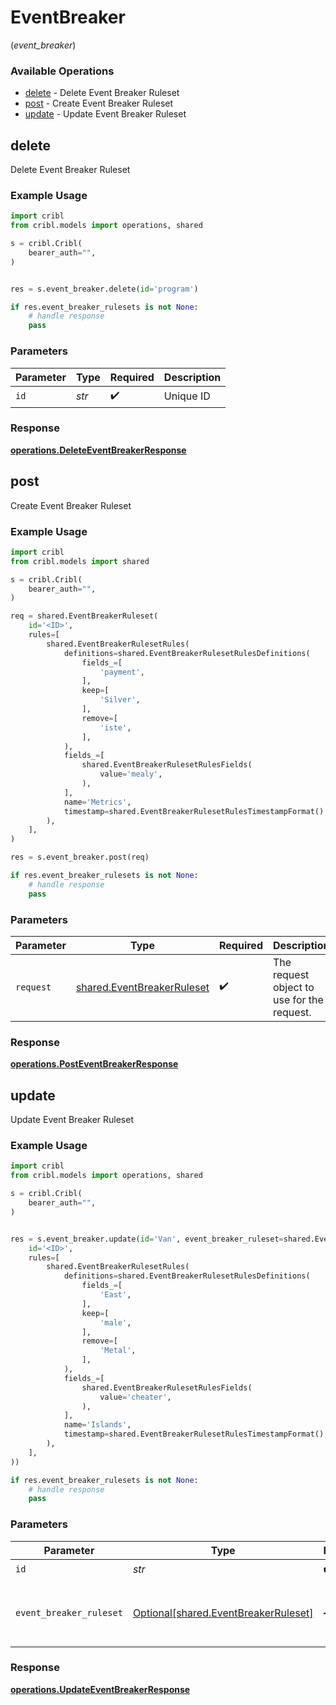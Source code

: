 # EventBreaker
(*event_breaker*)

### Available Operations

* [delete](#delete) - Delete Event Breaker Ruleset
* [post](#post) - Create Event Breaker Ruleset
* [update](#update) - Update Event Breaker Ruleset

## delete

Delete Event Breaker Ruleset

### Example Usage

```python
import cribl
from cribl.models import operations, shared

s = cribl.Cribl(
    bearer_auth="",
)


res = s.event_breaker.delete(id='program')

if res.event_breaker_rulesets is not None:
    # handle response
    pass
```

### Parameters

| Parameter          | Type               | Required           | Description        |
| ------------------ | ------------------ | ------------------ | ------------------ |
| `id`               | *str*              | :heavy_check_mark: | Unique ID          |


### Response

**[operations.DeleteEventBreakerResponse](../../models/operations/deleteeventbreakerresponse.md)**


## post

Create Event Breaker Ruleset

### Example Usage

```python
import cribl
from cribl.models import shared

s = cribl.Cribl(
    bearer_auth="",
)

req = shared.EventBreakerRuleset(
    id='<ID>',
    rules=[
        shared.EventBreakerRulesetRules(
            definitions=shared.EventBreakerRulesetRulesDefinitions(
                fields_=[
                    'payment',
                ],
                keep=[
                    'Silver',
                ],
                remove=[
                    'iste',
                ],
            ),
            fields_=[
                shared.EventBreakerRulesetRulesFields(
                    value='mealy',
                ),
            ],
            name='Metrics',
            timestamp=shared.EventBreakerRulesetRulesTimestampFormat(),
        ),
    ],
)

res = s.event_breaker.post(req)

if res.event_breaker_rulesets is not None:
    # handle response
    pass
```

### Parameters

| Parameter                                                                | Type                                                                     | Required                                                                 | Description                                                              |
| ------------------------------------------------------------------------ | ------------------------------------------------------------------------ | ------------------------------------------------------------------------ | ------------------------------------------------------------------------ |
| `request`                                                                | [shared.EventBreakerRuleset](../../models/shared/eventbreakerruleset.md) | :heavy_check_mark:                                                       | The request object to use for the request.                               |


### Response

**[operations.PostEventBreakerResponse](../../models/operations/posteventbreakerresponse.md)**


## update

Update Event Breaker Ruleset

### Example Usage

```python
import cribl
from cribl.models import operations, shared

s = cribl.Cribl(
    bearer_auth="",
)


res = s.event_breaker.update(id='Van', event_breaker_ruleset=shared.EventBreakerRuleset(
    id='<ID>',
    rules=[
        shared.EventBreakerRulesetRules(
            definitions=shared.EventBreakerRulesetRulesDefinitions(
                fields_=[
                    'East',
                ],
                keep=[
                    'male',
                ],
                remove=[
                    'Metal',
                ],
            ),
            fields_=[
                shared.EventBreakerRulesetRulesFields(
                    value='cheater',
                ),
            ],
            name='Islands',
            timestamp=shared.EventBreakerRulesetRulesTimestampFormat(),
        ),
    ],
))

if res.event_breaker_rulesets is not None:
    # handle response
    pass
```

### Parameters

| Parameter                                                                          | Type                                                                               | Required                                                                           | Description                                                                        |
| ---------------------------------------------------------------------------------- | ---------------------------------------------------------------------------------- | ---------------------------------------------------------------------------------- | ---------------------------------------------------------------------------------- |
| `id`                                                                               | *str*                                                                              | :heavy_check_mark:                                                                 | Unique ID                                                                          |
| `event_breaker_ruleset`                                                            | [Optional[shared.EventBreakerRuleset]](../../models/shared/eventbreakerruleset.md) | :heavy_minus_sign:                                                                 | Event Breaker Ruleset object to be updated                                         |


### Response

**[operations.UpdateEventBreakerResponse](../../models/operations/updateeventbreakerresponse.md)**

